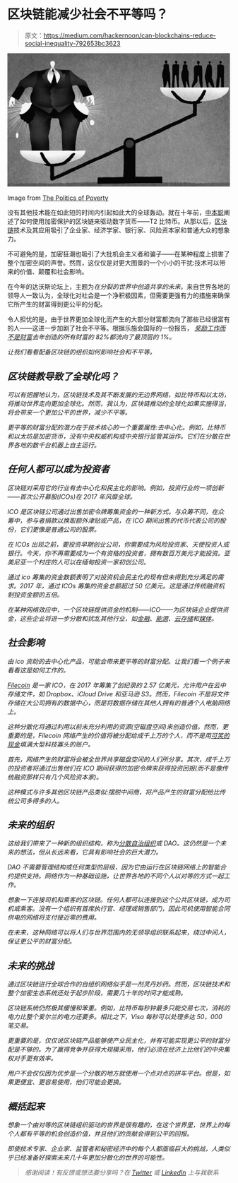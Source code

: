 # 区块链能减少社会不平等吗？

> 原文：<https://medium.com/hackernoon/can-blockchains-reduce-social-inequality-792653bc3623>

![](img/d55e71962e6854279b1a0fcd6a5256fe.png)

Image from [The Politics of Poverty](https://politicsofpoverty.oxfamamerica.org/2015/04/extreme-inequality-and-oligarchy/)

没有其他技术能在如此短的时间内引起如此大的全球轰动。就在十年前，[中本聪](https://en.wikipedia.org/wiki/Satoshi_Nakamoto)阐述了如何使用加密保护的区块链来驱动数字货币——T2 比特币。从那以后，[区块链](https://hackernoon.com/tagged/blockchain)技术及其应用吸引了企业家、经济学家、银行家、风险资本家和普通大众的想象力。

不可避免的是，加密狂潮也吸引了大批机会主义者和骗子——在某种程度上损害了整个加密空间的声誉。然而，这仅仅是对更大图景的一个小小的干扰:技术可以带来的价值、颠覆和社会影响。

在今年的达沃斯论坛上，主题为*在分裂的世界中创造共享的未来*，来自世界各地的领导人一致认为，全球化对社会是一个净积极因素，但需要更强有力的措施来确保它所产生的财富得到更公平的分配。

令人担忧的是，由于世界更加全球化而产生的大部分财富都流向了那些已经很富有的人——这进一步加剧了社会不平等。根据乐施会国际的一份报告， [*奖励工作而不是财富*](https://www.oxfam.org/en/research/reward-work-not-wealth)*去年创造的所有财富的 82%都流向了最顶层的 1%。*

*让我们看看配备区块链的组织如何影响社会和不平等。*

## *区块链教导致了全球化吗？*

*可以有把握地认为，区块链技术及其不断发展的无边界网络，如比特币和以太坊，将推动世界走向更加全球化。然而，我认为，区块链推动的全球化如果实施得当，将会带来一个更加公平的世界，减少不平等。*

*更平等的财富分配的潜力在于技术核心的一个重要属性:去中心化。例如，比特币和以太坊是加密货币，没有中央权威机构或中央银行监管其运作。它们在分散在世界各地的数千台机器上自主运行。*

## ***任何人都可以成为投资者***

*区块链对采用它的行业有去中心化和民主化的影响。例如，投资行业的一项创新——首次公开募股(ICOs)在 2017 年风靡全球。*

*ICO 是区块链公司通过出售加密令牌筹集资金的一种新方式。与众筹不同，在众筹中，参与者捐款以换取额外津贴或产品，在 ICO 期间出售的代币代表公司的股份，它们更像是普通公司的股票。*

*在 ICOs 出现之前，要投资早期创业公司，你需要成为风险投资家、天使投资人或银行。今天，你不再需要成为一个有资格的投资者，拥有数百万美元才能投资。亚美尼亚一个村庄的人可以在缅甸投资一家初创公司。*

*通过 ico 筹集的资金数额表明了对投资机会民主化的现有但未得到充分满足的需求。2017 年，通过 ICOs 筹集的资金总额超过 50 亿美元。这是通过传统融资机制投资金额的五倍。*

*在某种网络效应中，一个区块链提供资金的机制——ICO——为区块链企业提供资金，这些企业将进一步分散和扰乱其他行业，如[金融](https://getwala.com/)、[能源](https://wepower.network/)、[云存储](https://filecoin.io/)和[媒体](https://steem.io/)。*

## ***社会影响***

*由 ico 资助的去中心化产品，可能会带来更平等的财富分配。让我们看一个例子来看看这是如何工作的。*

*[Filecoin](https://filecoin.io/) 是一家 ICO，在 2017 年筹集了创纪录的 2.57 亿美元，允许用户在云中存储文件，如 Dropbox、iCloud Drive 和亚马逊 S3。然而，Filecoin 不是将文件存储在大公司拥有的数据中心，而是将数据存储在其他人拥有的普通个人电脑网络上。*

*这种分散化将通过利用以前未充分利用的资源(空磁盘空间)来创造价值。然而，更重要的是，Filecoin 网络产生的价值将被分配给成千上万的个人，而不是用[可笑的现金](http://money.cnn.com/2017/02/01/investing/apple-cash-overseas/index.html)填满大型科技寡头的账户。*

*首先，网络产生的财富将会被全世界共享磁盘空间的人们所分享。其次，成千上万的投资者将通过出售他们在 ICO 期间获得的加密令牌来获得投资回报(而不是像传统融资那样只有几个风险资本家)。*

*这种模式与许多其他区块链产品类似:摆脱中间商，将产品产生的财富分配给比传统公司多得多的人。*

## ***未来的组织***

*这给我们带来了一种新的组织结构，称为[分散自治组织](https://en.wikipedia.org/wiki/Decentralized_autonomous_organization)或 DAO。这仍然是一个未来的想法，但从长远来看，它具有影响社会的巨大潜力。*

*DAO 不需要管理结构或任何类型的层级，因为它由运行在区块链网络上的智能合约提供支持。网络作为一种基础设施，让世界各地的不同个人以对等的方式一起工作。*

*想象一下连接司机和乘客的区块链。任何人都可以连接到这个公共区块链，成为司机或乘客。没有一个组织有首席执行官、经理或销售部门，因此司机使用智能合同供电的网络将支付接近零的费用。*

*在未来，这种网络可以将人们与世界范围内的无领导组织联系起来，绕过中间人，保证更公平的财富分配。*

## ***未来的挑战***

*通过区块链进行全球合作的自组织网络似乎是一剂灵丹妙药。然而，区块链技术和整个加密生态系统还处于起步阶段，需要几十年的时间才能成熟。*

*区块链系统仍然极其缓慢和笨重。例如，比特币每秒钟最多只能交易七次，消耗的电力比整个爱尔兰的电力还要多。相比之下，Visa 每秒可以处理多达 50，000 笔交易。*

*更重要的是，仅仅说区块链产品能够使产业民主化，并有可能实现更公平的财富分配是不够的。为了赢得竞争并获得大规模采用，他们必须在经济上比他们的中央集权对手更有效率。*

*用户不会仅仅因为优步是一个分散的地方就使用一个点对点的拼车平台。但是，如果更便宜、更容易使用，他们可能会更换。*

## *概括起来*

*想象一个由对等的区块链组织驱动的世界是很有趣的，在这个世界里，世界上的每个人都有平等的机会创造价值，并且他们的贡献会得到公平的回报。*

*即使技术专家、企业家、监管者和秘密经济中的每个人都面临巨大的挑战，人类似乎已经准备好探索未来几十年更加分散化的世界的可能性。*

> **感谢阅读！有反馈或想法要分享吗？在* [*Twitter*](https://twitter.com/vrepsys) *或* [*LinkedIn*](https://www.linkedin.com/in/vrepsys) 上与我联系*